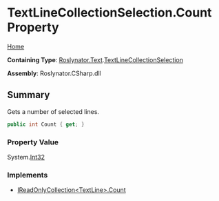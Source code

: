 # TextLineCollectionSelection\.Count Property <a name="_Top"></a>

[Home](../../../../README.md)

**Containing Type**: [Roslynator.Text](../../README.md#_Top)\.[TextLineCollectionSelection](../README.md#_Top)

**Assembly**: Roslynator\.CSharp\.dll

## Summary

Gets a number of selected lines\.

```csharp
public int Count { get; }
```

### Property Value

System\.[Int32](https://docs.microsoft.com/en-us/dotnet/api/system.int32)

### Implements

* [IReadOnlyCollection\<TextLine>.Count](https://docs.microsoft.com/en-us/dotnet/api/system.collections.generic.ireadonlycollection-1.count)
